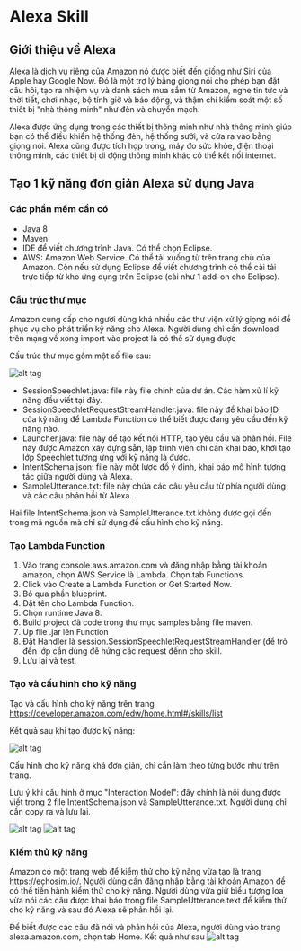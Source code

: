 # Alexa Skill

## Giới thiệu về Alexa

Alexa là dịch vụ riêng của Amazon nó được biết đến giống như Siri của Apple hay Google Now. Đó là một trợ lý bằng giọng nói cho phép bạn đặt câu hỏi, tạo ra nhiệm vụ và danh sách mua sắm từ Amazon, nghe tin tức và thời tiết, chơi nhạc, bộ tính giờ và báo động, và thậm chí kiểm soát một số thiết bị "nhà thông minh" như đèn và chuyển mạch.

Alexa được ứng dụng trong các thiết bị thông minh như nhà thông minh giúp bạn có thể điều khiển hệ thống đèn, hệ thống sưởi, và cửa ra vào bằng giọng nói. Alexa cũng được tích hợp trong, máy đo sức khỏe, điện thoại thông minh, các thiết bị di động thông minh khác có thể kết nối internet. 

## Tạo 1 kỹ năng đơn giản Alexa sử dụng Java

### Các phần mềm cần có

- Java 8
- Maven
- IDE để viết chương trình Java. Có thể chọn Eclipse.
- AWS: Amazon Web Service. Có thể tải xuống từ trên trang chủ của Amazon. Còn nếu sử dụng Eclipse để viết chương trình có thể cài tải trực tiếp từ kho ứng dụng trên Eclipse (cài như 1 add-on cho Eclipse).

### Cấu trúc thư mục 

Amazon cung cấp cho người dùng khá nhiều các thư viện xử lý giọng nói để phục vụ cho phát triển kỹ năng cho Alexa. Người dùng chỉ cần download trên mạng về xong import vào project là có thể sử dụng được

Cấu trúc thư mục gồm một số file sau:

![alt tag](https://github.com/truonganhhoang/int3507-2016/blob/master/4C/Photo/file.png)

- SessionSpeechlet.java: file này file chính của dự án. Các hàm xử lí kỹ năng đều viết tại đây.
- SessionSpeechletRequestStreamHandler.java: file này để khai báo ID của kỹ năng để Lambda Function có thể biết được đang yêu cầu đến kỹ năng nào.
- Launcher.java: file này để tạo kết nối HTTP, tạo yêu cầu và phản hồi. File này được Amazon xây dựng sẵn, lập trình viên chỉ cần khai báo, khởi tạo lớp Speechlet tương ứng với kỹ năng là được.
- IntentSchema.json: file này một lược đồ ý định, khai báo mô hình tương tác giữa người dùng và Alexa.
- SampleUtterance.txt: file này chứa các câu yêu cầu từ phía người dùng và các câu phản hồi từ Alexa.

Hai file IntentSchema.json và SampleUtterance.txt không được gọi đến trong mã nguồn mà chỉ sử dụng để cấu hình cho kỹ năng.

### Tạo Lambda Function
1. Vào trang console.aws.amazon.com và đăng nhập bằng tài khoản amazon, chọn AWS Service là Lambda. Chọn tab Functions.
2. Click vào Create a Lambda Function or Get Started Now.
3. Bỏ qua phần blueprint.
4. Đặt tên cho Lambda Function.
5. Chọn runtime Java 8.
6. Build project đã code trong thư mục samples bằng file maven.
7. Up file .jar lên Function
8. Đặt Handler là session.SessionSpeechletRequestStreamHandler (để trỏ đến lớp cần dùng để hứng các request đếnn cho skill.
9. Lưu lại và test. 

### Tạo và cấu hình cho kỹ năng

Tạo và cấu hình cho kỹ năng trên trang https://developer.amazon.com/edw/home.html#/skills/list 

Kết quả sau khi tạo được kỹ năng:

![alt tag](https://github.com/truonganhhoang/int3507-2016/blob/master/4C/Photo/config.png)

Cấu hình cho kỹ năng khá đơn giản, chỉ cần làm theo từng bước như trên trang.

Lưu ý khi cấu hình ở mục "Interaction Model": đây chính là nội dung được viết trong 2 file IntentSchema.json và SampleUtterance.txt. Người dùng chỉ cần copy ra và lưu lại.

![alt tag](https://github.com/truonganhhoang/int3507-2016/blob/master/4C/Photo/config2.png)
![alt tag](https://github.com/truonganhhoang/int3507-2016/blob/master/4C/Photo/config3.png)

### Kiểm thử kỹ năng

Amazon có một trang web để kiểm thử cho kỹ năng vừa tạo là trang https://echosim.io/. Người dùng cần đăng nhập bằng tài khoản Amazon để có thể tiến hành kiểm thử cho kỹ năng. Người dùng vừa giữ biểu tượng loa vừa nói các câu được khai báo trong file SampleUtterance.text để kiểm thử cho kỹ năng và sau đó Alexa sẽ phản hồi lại.

Để biết được các câu đã nói và phản hồi của Alexa, người dùng vào trang alexa.amazon.com, chọn tab Home. Kết quả như sau
![alt tag](https://github.com/truonganhhoang/int3507-2016/blob/master/4C/Photo/k%E1%BA%BFt%20qu%E1%BA%A3%20test.png)






